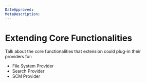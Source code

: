 ```yaml
---
DateApproved:
MetaDescription:
---
```


# Extending Core Functionalities

Talk about the core functionalities that extension could plug-in their providers for:

- File System Provider
- Search Provider
- SCM Provider
